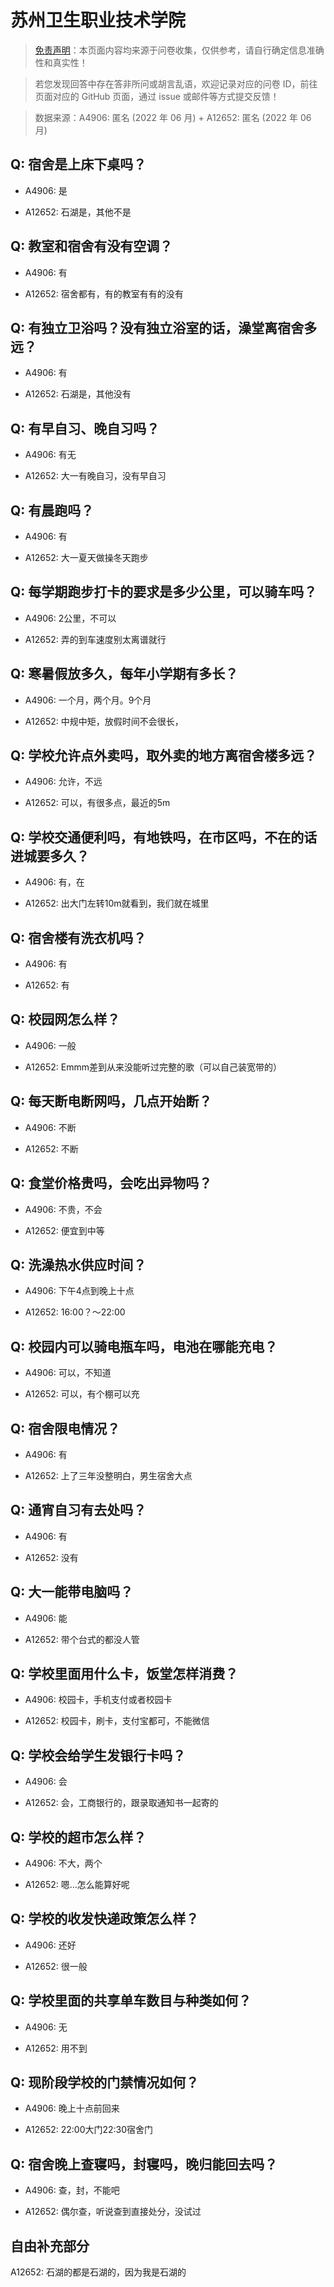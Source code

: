 # 苏州卫生职业技术学院

> [免责声明](https://colleges.chat/#_3)：本页面内容均来源于问卷收集，仅供参考，请自行确定信息准确性和真实性！

> 若您发现回答中存在答非所问或胡言乱语，欢迎记录对应的问卷 ID，前往页面对应的 GitHub 页面，通过 issue 或邮件等方式提交反馈！

> 数据来源：A4906: 匿名 (2022 年 06 月) + A12652: 匿名 (2022 年 06 月)

## Q: 宿舍是上床下桌吗？

- A4906: 是

- A12652: 石湖是，其他不是

## Q: 教室和宿舍有没有空调？

- A4906: 有

- A12652: 宿舍都有，有的教室有有的没有

## Q: 有独立卫浴吗？没有独立浴室的话，澡堂离宿舍多远？

- A4906: 有

- A12652: 石湖是，其他没有

## Q: 有早自习、晚自习吗？

- A4906: 有无

- A12652: 大一有晚自习，没有早自习

## Q: 有晨跑吗？

- A4906: 有

- A12652: 大一夏天做操冬天跑步

## Q: 每学期跑步打卡的要求是多少公里，可以骑车吗？

- A4906: 2公里，不可以

- A12652: 弄的到车速度别太离谱就行

## Q: 寒暑假放多久，每年小学期有多长？

- A4906: 一个月，两个月。9个月

- A12652: 中规中矩，放假时间不会很长，

## Q: 学校允许点外卖吗，取外卖的地方离宿舍楼多远？

- A4906: 允许，不远

- A12652: 可以，有很多点，最近的5m

## Q: 学校交通便利吗，有地铁吗，在市区吗，不在的话进城要多久？

- A4906: 有，在

- A12652: 出大门左转10m就看到，我们就在城里

## Q: 宿舍楼有洗衣机吗？

- A4906: 有

- A12652: 有

## Q: 校园网怎么样？

- A4906: 一般

- A12652: Emmm差到从来没能听过完整的歌（可以自己装宽带的）

## Q: 每天断电断网吗，几点开始断？

- A4906: 不断

- A12652: 不断

## Q: 食堂价格贵吗，会吃出异物吗？

- A4906: 不贵，不会

- A12652: 便宜到中等

## Q: 洗澡热水供应时间？

- A4906: 下午4点到晚上十点

- A12652: 16:00？～22:00

## Q: 校园内可以骑电瓶车吗，电池在哪能充电？

- A4906: 可以，不知道

- A12652: 可以，有个棚可以充

## Q: 宿舍限电情况？

- A4906: 有

- A12652: 上了三年没整明白，男生宿舍大点

## Q: 通宵自习有去处吗？

- A4906: 有

- A12652: 没有

## Q: 大一能带电脑吗？

- A4906: 能

- A12652: 带个台式的都没人管

## Q: 学校里面用什么卡，饭堂怎样消费？

- A4906: 校园卡，手机支付或者校园卡

- A12652: 校园卡，刷卡，支付宝都可，不能微信

## Q: 学校会给学生发银行卡吗？

- A4906: 会

- A12652: 会，工商银行的，跟录取通知书一起寄的

## Q: 学校的超市怎么样？

- A4906: 不大，两个

- A12652: 嗯…怎么能算好呢

## Q: 学校的收发快递政策怎么样？

- A4906: 还好

- A12652: 很一般

## Q: 学校里面的共享单车数目与种类如何？

- A4906: 无

- A12652: 用不到

## Q: 现阶段学校的门禁情况如何？

- A4906: 晚上十点前回来

- A12652: 22:00大门22:30宿舍门

## Q: 宿舍晚上查寝吗，封寝吗，晚归能回去吗？

- A4906: 查，封，不能吧

- A12652: 偶尔查，听说查到直接处分，没试过

## 自由补充部分

A12652: 石湖的都是石湖的，因为我是石湖的